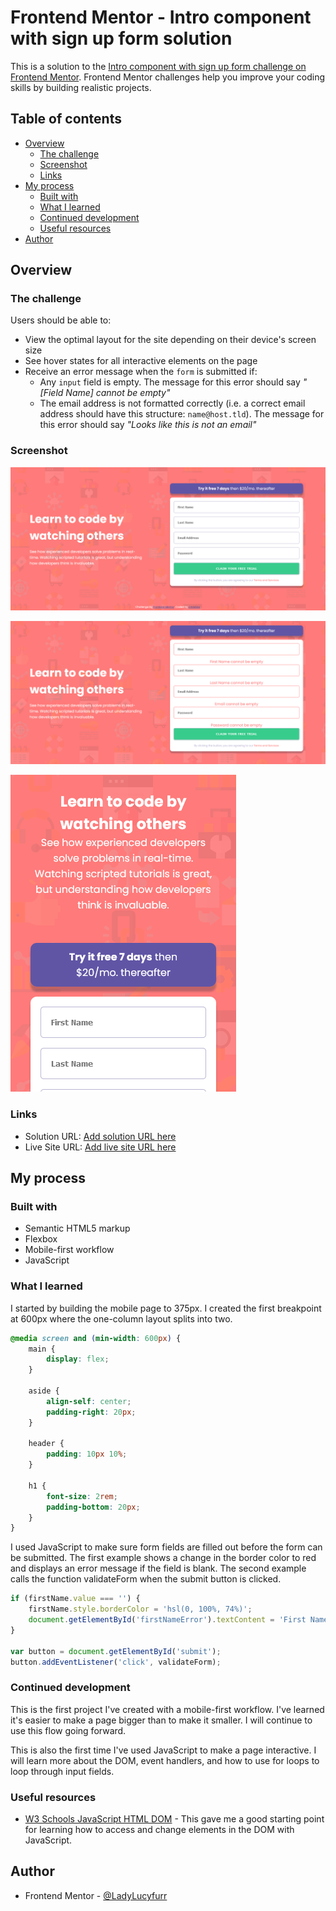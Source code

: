 # Frontend Mentor - Intro component with sign up form solution

This is a solution to the [Intro component with sign up form challenge on Frontend Mentor](https://www.frontendmentor.io/challenges/intro-component-with-signup-form-5cf91bd49edda32581d28fd1). Frontend Mentor challenges help you improve your coding skills by building realistic projects. 

## Table of contents

- [Overview](#overview)
  - [The challenge](#the-challenge)
  - [Screenshot](#screenshot)
  - [Links](#links)
- [My process](#my-process)
  - [Built with](#built-with)
  - [What I learned](#what-i-learned)
  - [Continued development](#continued-development)
  - [Useful resources](#useful-resources)
- [Author](#author)

## Overview

### The challenge

Users should be able to:

- View the optimal layout for the site depending on their device's screen size
- See hover states for all interactive elements on the page
- Receive an error message when the `form` is submitted if:
  - Any `input` field is empty. The message for this error should say *"[Field Name] cannot be empty"*
  - The email address is not formatted correctly (i.e. a correct email address should have this structure: `name@host.tld`). The message for this error should say *"Looks like this is not an email"*

### Screenshot

![](sign-up-form.png)

![Invalid Form](sign-up-form-invalid.png)

![Invalid Form](mobile-form.png)

### Links

- Solution URL: [Add solution URL here](https://your-solution-url.com)
- Live Site URL: [Add live site URL here](https://your-live-site-url.com)

## My process

### Built with

- Semantic HTML5 markup
- Flexbox
- Mobile-first workflow
- JavaScript

### What I learned

I started by building the mobile page to 375px. I created the first breakpoint at 600px where the one-column layout splits into two.

```css
@media screen and (min-width: 600px) {
    main {
        display: flex;
    }

    aside {
        align-self: center;
        padding-right: 20px;
    }

    header {
        padding: 10px 10%;
    }

    h1 {
        font-size: 2rem;
        padding-bottom: 20px;
    }
}
```

I used JavaScript to make sure form fields are filled out before the form can be submitted. The first example shows a change in the border color to red and displays an error message if the field is blank. The second example calls the function validateForm when the submit button is clicked.
```js
if (firstName.value === '') {
    firstName.style.borderColor = 'hsl(0, 100%, 74%)';
    document.getElementById('firstNameError').textContent = 'First Name cannot be empty';
}

var button = document.getElementById('submit');
button.addEventListener('click', validateForm);
```

### Continued development

This is the first project I've created with a mobile-first workflow. I've learned it's easier to make a page bigger than to make it smaller. I will continue to use this flow going forward.

This is also the first time I've used JavaScript to make a page interactive. I will learn more about the DOM, event handlers, and how to use for loops to loop through input fields.

### Useful resources

- [W3 Schools JavaScript HTML DOM](https://www.w3schools.com/js/js_htmldom.asp) - This gave me a good starting point for learning how to access and change elements in the DOM with JavaScript.

## Author

- Frontend Mentor - [@LadyLucyfurr](https://www.frontendmentor.io/profile/LadyLucyfurr)
